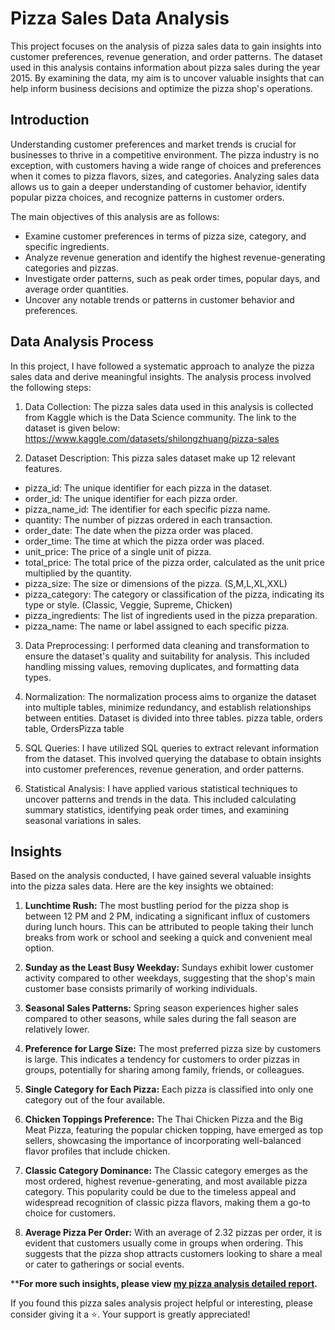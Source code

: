 
# Pizza Sales Data Analysis

This project focuses on the analysis of pizza sales data to gain insights into customer preferences, revenue generation, and order patterns. The dataset used in this analysis contains information about pizza sales during the year 2015. By examining the data, my aim is to uncover valuable insights that can help inform business decisions and optimize the pizza shop's operations.

## Introduction

Understanding customer preferences and market trends is crucial for businesses to thrive in a competitive environment. The pizza industry is no exception, with customers having a wide range of choices and preferences when it comes to pizza flavors, sizes, and categories. Analyzing sales data allows us to gain a deeper understanding of customer behavior, identify popular pizza choices, and recognize patterns in customer orders.

The main objectives of this analysis are as follows:
- Examine customer preferences in terms of pizza size, category, and specific ingredients.
- Analyze revenue generation and identify the highest revenue-generating categories and pizzas.
- Investigate order patterns, such as peak order times, popular days, and average order quantities.
- Uncover any notable trends or patterns in customer behavior and preferences.

## Data Analysis Process

In this project, I have followed a systematic approach to analyze the pizza sales data and derive meaningful insights. The analysis process involved the following steps:

1. Data Collection: The pizza sales data used in this analysis is collected from Kaggle which is the Data Science
community. The link to the dataset is given below:
https://www.kaggle.com/datasets/shilongzhuang/pizza-sales

2. Dataset Description: This pizza sales dataset make up 12 relevant features.
- pizza_id: The unique identifier for each pizza in the dataset.
- order_id: The unique identifier for each pizza order.
- pizza_name_id: The identifier for each specific pizza name.
- quantity: The number of pizzas ordered in each transaction.
- order_date: The date when the pizza order was placed.
- order_time: The time at which the pizza order was placed.
- unit_price: The price of a single unit of pizza.
- total_price: The total price of the pizza order, calculated as the unit price multiplied by the
quantity.
- pizza_size: The size or dimensions of the pizza. (S,M,L,XL,XXL)
- pizza_category: The category or classification of the pizza, indicating its type or style.
(Classic, Veggie, Supreme, Chicken)
- pizza_ingredients: The list of ingredients used in the pizza preparation.
- pizza_name: The name or label assigned to each specific pizza.

3. Data Preprocessing: I performed data cleaning and transformation to ensure the dataset's quality and suitability for analysis. This included handling missing values, removing duplicates, and formatting data types.

4. Normalization: The normalization process aims to organize the dataset into multiple tables, minimize redundancy,
and establish relationships between entities. Dataset is divided into three tables. pizza table, orders table, OrdersPizza table

2. SQL Queries: I have utilized SQL queries to extract relevant information from the dataset. This involved querying the database to obtain insights into customer preferences, revenue generation, and order patterns.

3. Statistical Analysis: I have applied various statistical techniques to uncover patterns and trends in the data. This included calculating summary statistics, identifying peak order times, and examining seasonal variations in sales.

## Insights

Based on the analysis conducted, I have gained several valuable insights into the pizza sales data. Here are the key insights we obtained:

1. **Lunchtime Rush:** The most bustling period for the pizza shop is between 12 PM and 2 PM, indicating a significant influx of customers during lunch hours. This can be attributed to people taking their lunch breaks from work or school and seeking a quick and convenient meal option.

2. **Sunday as the Least Busy Weekday:** Sundays exhibit lower customer activity compared to other weekdays, suggesting that the shop's main customer base consists primarily of working individuals.

3. **Seasonal Sales Patterns:** Spring season experiences higher sales compared to other seasons, while sales during the fall season are relatively lower.

4. **Preference for Large Size:** The most preferred pizza size by customers is large. This indicates a tendency for customers to order pizzas in groups, potentially for sharing among family, friends, or colleagues.

5. **Single Category for Each Pizza:** Each pizza is classified into only one category out of the four available.

6. **Chicken Toppings Preference:** The Thai Chicken Pizza and the Big Meat Pizza, featuring the popular chicken topping, have emerged as top sellers, showcasing the importance of incorporating well-balanced flavor profiles that include chicken.

7. **Classic Category Dominance:** The Classic category emerges as the most ordered, highest revenue-generating, and most available pizza category. This popularity could be due to the timeless appeal and widespread recognition of classic pizza flavors, making them a go-to choice for customers.

8. **Average Pizza Per Order:** With an average of 2.32 pizzas per order, it is evident that customers usually come in groups when ordering. This suggests that the pizza shop attracts customers looking to share a meal or cater to gatherings or social events.


****For more such insights, please view [my pizza analysis detailed report](https://docs.google.com/document/d/1eSTys1JWm5Rn4O4_951mRS2mmCHkaKxxI6GoTOYXKbI/edit?usp=sharing).**


If you found this pizza sales analysis project helpful or interesting, please consider giving it a ⭐️. Your support is greatly appreciated!




